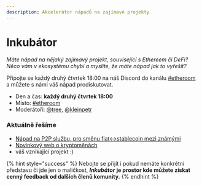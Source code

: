 ```yaml
---
description: Akcelerátor nápadů na zajímavé projekty
---
```


# Inkubátor

_Máte nápad na nějaký zajímavý projekt, související s Ethereem či DeFi? Něco vám v ekosystému chybí a myslíte, že máte nápad jak to vyřešit?_

Připojte se každý druhý čtvrtek 18:00 na náš Discord do kanálu [\#etheroom](./) a můžete s námi váš nápad prodiskutovat.

* Den a čas: **každý druhý čtvrtek 18:00**
* Místo: [\#etheroom](./)
* Moderátoři: [@tree](https://forum.gwei.cz/u/tree), [@kleinpetr](https://forum.gwei.cz/u/kleinpetr)

### Aktuálně řešíme

* [Nápad na P2P službu, pro směnu fiat↔stablecoin mezi známými](https://forum.gwei.cz/t/napad-na-p2p-sluzbu-pro-smenu-fiat-stablecoin-mezi-znamymi/203)
* [Novinkový web o kryptoměnách](https://forum.gwei.cz/t/novinkovy-web-o-kryptomenach/232)
* váš vznikající projekt :\)

{% hint style="success" %}
Nebojte se přijít i pokud nemáte konkrétní představu či jde jen o maličkost, _**Inkubátor**_ **je prostor kde můžete získat cenný feedback od dalších členů komunity.**
{% endhint %}

